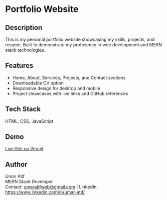 # Portfolio Website

## Description
This is my personal portfolio website showcasing my skills, projects, and resume. Built to demonstrate my proficiency in web development and MERN stack technologies.

## Features
- Home, About, Services, Projects, and Contact sections
- Downloadable CV option
- Responsive design for desktop and mobile
- Project showcases with live links and GitHub references

## Tech Stack
HTML, CSS, JavaScript

## Demo
[Live Site on Vercel](https://umar-dev-portfolio.vercel.app/)

## Author
Umar Atif  
MERN Stack Developer  
Contact: umaratifweb@gmail.com | LinkedIn: https://www.linkedin.com/in/umar-atif/
